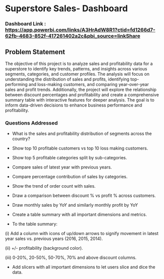 # Superstore Sales- Dashboard

### Dashboard Link : https://app.powerbi.com/links/A3HrAdW8R1?ctid=fd1266d7-62fb-4683-852f-417261402a2c&pbi_source=linkShare

## Problem Statement

The objective of this project is to analyze sales and profitability data for a superstore to identify key trends, patterns, and insights across various segments, categories, and customer profiles. The analysis will focus on understanding the distribution of sales and profits, identifying top-performing and loss-making customers, and comparing year-over-year sales and profit trends. Additionally, the project will explore the relationship between discount percentages and profitability and create a comprehensive summary table with interactive features for deeper analysis. The goal is to inform data-driven decisions to enhance business performance and profitability.


### Questions Addressed 

- What is the sales and profitability distribution of segments across the country?

- Show top 10 profitable customers vs top 10 loss making customers.

- Show top 5 profitable categories split by sub-categories.

- Compare sales of latest year with previous years.

- Compare percentage contribution of sales by categories.

- Show the trend of order count with sales.

- Draw a comparison between discount % vs profit % across customers.

- Draw monthly sales by YoY and similarly monthly profit by YoY

- Create a table summary with all important dimensions and metrics.

- To the table summary:

(i) Add a column with icons of up/down arrows to signify movement in latest year sales vs. previous years (2016, 2015, 2014).

(ii) +/- profitability (background color).

(iii) 0-20%, 20-50%, 50-70%, 70% and above discount columns.

- Add slicers with all important dimensions to let users slice and dice the data.
